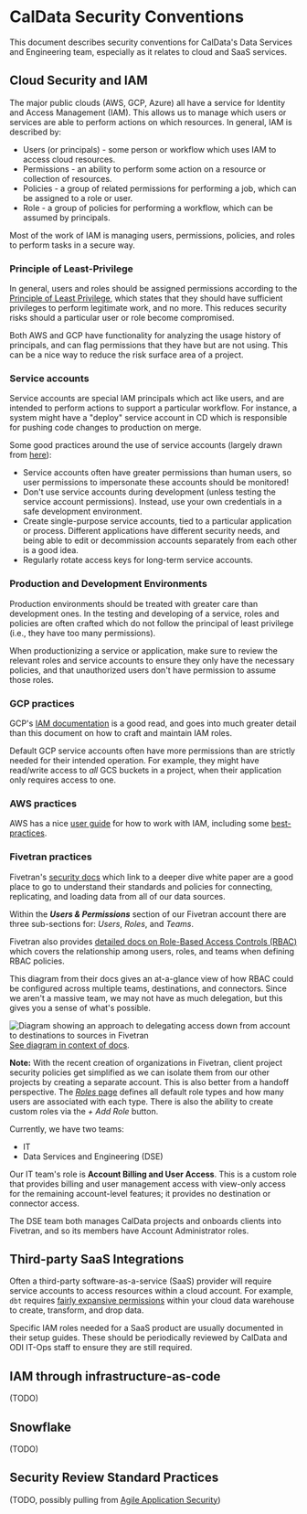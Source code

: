 # CalData Security Conventions

This document describes security conventions for CalData's Data Services and Engineering team,
especially as it relates to cloud and SaaS services.

## Cloud Security and IAM

The major public clouds (AWS, GCP, Azure) all have a service for Identity and Access Management (IAM).
This allows us to manage which users or services are able to perform actions on which resources.
In general, IAM is described by:
* Users (or principals) - some person or workflow which uses IAM to access cloud resources.
* Permissions - an ability to perform some action on a resource or collection of resources.
* Policies - a group of related permissions for performing a job, which can be assigned to a role or user.
* Role - a group of policies for performing a workflow, which can be assumed by principals.

Most of the work of IAM is managing users, permissions, policies, and roles to perform tasks in a secure way.

### Principle of Least-Privilege

In general, users and roles should be assigned permissions according to the
[Principle of Least Privilege](https://en.wikipedia.org/wiki/Principle_of_least_privilege),
which states that they should have sufficient privileges to perform
legitimate work, and no more. This reduces security risks should a particular
user or role become compromised.

Both AWS and GCP have functionality for analyzing the usage history of principals,
and can flag permissions that they have but are not using.
This can be a nice way to reduce the risk surface area of a project.

### Service accounts

Service accounts are special IAM principals which act like users,
and are intended to perform actions to support a particular workflow.
For instance, a system might have a "deploy" service account in CD which is
responsible for pushing code changes to production on merge.

Some good practices around the use of service accounts
(largely drawn from [here](https://cloud.google.com/iam/docs/best-practices-service-accounts)):
* Service accounts often have greater permissions than human users,
  so user permissions to impersonate these accounts should be monitored!
* Don't use service accounts during development (unless testing the service account permissions).
  Instead, use your own credentials in a safe development environment.
* Create single-purpose service accounts, tied to a particular application or process.
  Different applications have different security needs,
  and being able to edit or decommission accounts separately from each other is a good idea.
* Regularly rotate access keys for long-term service accounts.

### Production and Development Environments

Production environments should be treated with greater care than development ones.
In the testing and developing of a service, roles and policies are often crafted
which do not follow the principal of least privilege (i.e., they have too many permissions).

When productionizing a service or application, make sure to review the relevant
roles and service accounts to ensure they only have the necessary policies,
and that unauthorized users don't have permission to assume those roles.

### GCP practices

GCP's [IAM documentation](https://cloud.google.com/iam/docs/how-to) is a good read,
and goes into much greater detail than this document on how to craft and maintain IAM roles.

Default GCP service accounts often have more permissions than are strictly needed
for their intended operation. For example, they might have read/write access to *all*
GCS buckets in a project, when their application only requires access to one.

### AWS practices

AWS has a nice [user guide](https://docs.aws.amazon.com/IAM/latest/UserGuide/introduction.html)
for how to work with IAM, including some [best-practices](https://docs.aws.amazon.com/IAM/latest/UserGuide/best-practices.html).

### Fivetran practices

Fivetran's [security docs](https://fivetran.com/docs/security) which link to a deeper dive white paper are a good place to go to understand their standards and policies for connecting, replicating, and loading data from all of our data sources.

Within the ***Users & Permissions*** section of our Fivetran account there are three sub-sections for: *Users*, *Roles*, and *Teams*.

Fivetran also provides [detailed docs on Role-Based Access Controls (RBAC)](https://fivetran.com/docs/getting-started/fivetran-dashboard/account-management/role-based-access-control) which covers the relationship among users, roles, and teams when defining RBAC policies.

This diagram from their docs gives an at-a-glance view of how RBAC could be configured across multiple teams, destinations, and connectors. Since we aren't a massive team, we may not have as much delegation, but this gives you a sense of what's possible.

![Diagram showing an approach to delegating access down from account to destinations to sources in Fivetran](https://fivetran.com/static-assets-docs/static/admin-teams-connectors.cbaa03b2.png)
[See diagram in context of docs](https://fivetran.com/docs/getting-started/fivetran-dashboard/account-management/role-based-access-control#newrbacmodelbenefits).

**Note:** With the recent creation of organizations in Fivetran, client project security policies get simplified as we can isolate them from our other projects by creating a separate account. This is also better from a handoff perspective.
The [*Roles* page](https://fivetran.com/dashboard/account/users-permissions/roles) defines all default role types and how many users are associated with each type. There is also the ability to create custom roles via the *+ Add Role* button.

Currently, we have two teams:
- IT
- Data Services and Engineering (DSE) 

Our IT team's role is **Account Billing and User Access**. This is a custom role that provides billing and user management access with view-only access for the remaining account-level features; it provides no destination or connector access.


The DSE team both manages CalData projects and onboards clients into Fivetran, and so its members have Account Administrator roles. 

## Third-party SaaS Integrations

Often a third-party software-as-a-service (SaaS) provider will require service accounts
to access resources within a cloud account.
For example, `dbt` requires [fairly expansive permissions](https://docs.getdbt.com/reference/warehouse-setups/bigquery-setup#required-permissions)
within your cloud data warehouse to create, transform, and drop data.

Specific IAM roles needed for a SaaS product are usually documented in their setup guides.
These should be periodically reviewed by CalData and ODI IT-Ops staff to ensure they are still required.

## IAM through infrastructure-as-code

(TODO)

## Snowflake

(TODO)

## Security Review Standard Practices

(TODO, possibly pulling from [Agile Application Security](https://www.amazon.com/Agile-Application-Security-Enabling-Continuous/dp/1491938846/ref=cm_cr_arp_d_product_top))

